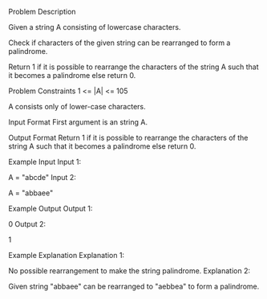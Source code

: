 Problem Description
 
 

Given a string A consisting of lowercase characters.

Check if characters of the given string can be rearranged to form a palindrome.

Return 1 if it is possible to rearrange the characters of the string A such that it becomes a palindrome else return 0.



Problem Constraints
1 <= |A| <= 105

A consists only of lower-case characters.



Input Format
First argument is an string A.



Output Format
Return 1 if it is possible to rearrange the characters of the string A such that it becomes a palindrome else return 0.



Example Input
Input 1:

 A = "abcde"
Input 2:

 A = "abbaee"


Example Output
Output 1:

 0
Output 2:

 1


Example Explanation
Explanation 1:

 No possible rearrangement to make the string palindrome.
Explanation 2:

 Given string "abbaee" can be rearranged to "aebbea" to form a palindrome.
